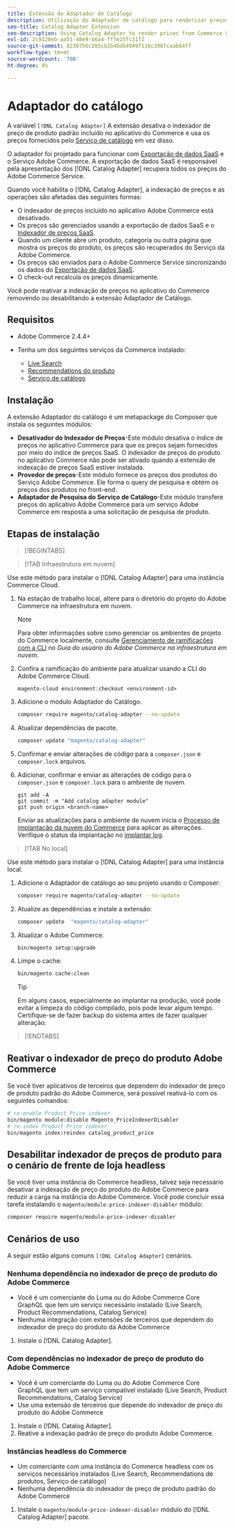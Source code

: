 ```yaml
---
title: Extensão do Adaptador de Catálogo
description: Utilização do Adaptador de catálogo para renderizar preços dos Serviços Commerce
seo-title: Catalog Adapter Extension
seo-description: Using Catalog Adapter to render prices from Commerce Services
exl-id: 2c9120eb-aa51-48e9-b6a4-fffe25fc31f2
source-git-commit: 8230756c203cb2b4bdb4949f116c398fcaab84ff
workflow-type: tm+mt
source-wordcount: '708'
ht-degree: 0%

---
```


# Adaptador do catálogo

A variável `[!DNL Catalog Adapter]` A extensão desativa o indexador de preço de produto padrão incluído no aplicativo do Commerce e usa os preços fornecidos pelo [Serviço de catálogo](../catalog-service/overview.md) em vez disso.

O adaptador foi projetado para funcionar com [Exportação de dados SaaS](../data-export/overview.md) e o Serviço Adobe Commerce. A exportação de dados SaaS é responsável pela apresentação dos [!DNL Catalog Adapter] recupera todos os preços do Adobe Commerce Service.

Quando você habilita o [!DNL Catalog Adapter], a indexação de preços e as operações são afetadas das seguintes formas:

- O indexador de preços incluído no aplicativo Adobe Commerce está desativado.
- Os preços são gerenciados usando a exportação de dados SaaS e o [Indexador de preços SaaS](price-indexing.md).
- Quando um cliente abre um produto, categoria ou outra página que mostra os preços do produto, os preços são recuperados do Serviço da Adobe Commerce.
- Os preços são enviados para o Adobe Commerce Service sincronizando os dados do [Exportação de dados SaaS](../data-export/overview.md).
- O check-out recalcula os preços dinamicamente.

Você pode reativar a indexação de preços no aplicativo do Commerce removendo ou desabilitando a extensão Adaptador de Catálogo.

## Requisitos

- Adobe Commerce 2.4.4+
- Tenha um dos seguintes serviços da Commerce instalado:

   - [Live Search](../live-search/install.md)
   - [Recommendations do produto](../product-recommendations/install-configure.md)
   - [Serviço de catálogo](../catalog-service/installation.md)

## Instalação

A extensão Adaptador do catálogo é um metapackage do Composer que instala os seguintes módulos:

- **Desativador do Indexador de Preços**-Este módulo desativa o índice de preços no aplicativo Commerce para que os preços sejam fornecidos por meio do índice de preços SaaS. O indexador de preços do produto no aplicativo Commerce não pode ser ativado quando a extensão de indexação de preços SaaS estiver instalada.
- **Provedor de preços**-Este módulo fornece os preços dos produtos do Serviço Adobe Commerce. Ele forma o query de pesquisa e obtém os preços dos produtos no front-end.
- **Adaptador de Pesquisa do Serviço de Catálogo**-Este módulo transfere preços do aplicativo Adobe Commerce para um serviço Adobe Commerce em resposta a uma solicitação de pesquisa de produto.

## Etapas de instalação

>[!BEGINTABS]

>[!TAB Infraestrutura em nuvem]

Use este método para instalar o [!DNL Catalog Adapter] para uma instância Commerce Cloud.

1. Na estação de trabalho local, altere para o diretório do projeto do Adobe Commerce na infraestrutura em nuvem.

   >[!NOTE]
   >
   >Para obter informações sobre como gerenciar os ambientes de projeto do Commerce localmente, consulte [Gerenciamento de ramificações com a CLI](https://experienceleague.adobe.com/en/docs/commerce-cloud-service/user-guide/develop/cli-branches) no _Guia do usuário do Adobe Commerce na infraestrutura em nuvem_.

1. Confira a ramificação do ambiente para atualizar usando a CLI do Adobe Commerce Cloud.

   ```shell
   magento-cloud environment:checkout <environment-id>
   ```

1. Adicione o módulo Adaptador do Catálogo.

   ```bash
   composer require magento/catalog-adapter --no-update
   ```

1. Atualizar dependências de pacote.

   ```bash
   composer update "magento/catalog-adapter"
   ```

1. Confirmar e enviar alterações de código para a `composer.json` e `composer.lock` arquivos.

1. Adicionar, confirmar e enviar as alterações de código para o `composer.json` e `composer.lock` para o ambiente de nuvem.

   ```shell
   git add -A
   git commit -m "Add catalog adapter module"
   git push origin <branch-name>
   ```

   Enviar as atualizações para o ambiente de nuvem inicia o [Processo de implantação da nuvem do Commerce](https://experienceleague.adobe.com/en/docs/commerce-cloud-service/user-guide/develop/deploy/process) para aplicar as alterações. Verifique o status da implantação no [implantar log](https://experienceleague.adobe.com/en/docs/commerce-cloud-service/user-guide/develop/test/log-locations#deploy-log).

>[!TAB No local]

Use este método para instalar o [!DNL Catalog Adapter] para uma instância local.

1. Adicione o Adaptador de catálogo ao seu projeto usando o Composer:

   ```bash
   composer require magento/catalog-adapter --no-update
   ```

1. Atualize as dependências e instale a extensão:

   ```bash
   composer update  "magento/catalog-adapter"
   ```

1. Atualizar o Adobe Commerce:

   ```bash
   bin/magento setup:upgrade
   ```

1. Limpe o cache:

   ```bash
   bin/magento cache:clean
   ```

   >[!TIP]
   >
   >Em alguns casos, especialmente ao implantar na produção, você pode evitar a limpeza do código compilado, pois pode levar algum tempo. Certifique-se de fazer backup do sistema antes de fazer qualquer alteração.

>[!ENDTABS]


## Reativar o indexador de preço do produto Adobe Commerce

Se você tiver aplicativos de terceiros que dependem do indexador de preço de produto padrão do Adobe Commerce, será possível reativá-lo com os seguintes comandos:

```bash
# re-enable Product Price indexer
bin/magento module:disable Magento_PriceIndexerDisabler
# re-index Product Price indexer
bin/magento index:reindex catalog_product_price
```

## Desabilitar indexador de preços de produto para o cenário de frente de loja headless

Se você tiver uma instância do Commerce headless, talvez seja necessário desativar a indexação de preço do produto do Adobe Commerce para reduzir a carga na instância do Adobe Commerce. Você pode concluir essa tarefa instalando o `magento/module-price-indexer-disabler` módulo:

```bash
composer require magento/module-price-indexer-disabler
```

## Cenários de uso

A seguir estão alguns comuns `[!DNL Catalog Adapter]` cenários.

### Nenhuma dependência no indexador de preço de produto do Adobe Commerce

- Você é um comerciante do Luma ou do Adobe Commerce Core GraphQL que tem um serviço necessário instalado (Live Search, Product Recommendations, Catalog Service)
- Nenhuma integração com extensões de terceiros que dependem do indexador de preço do produto da Adobe Commerce

1. Instale o [!DNL Catalog Adapter].

### Com dependências no indexador de preço de produto do Adobe Commerce

- Você é um comerciante do Luma ou do Adobe Commerce Core GraphQL que tem um serviço compatível instalado (Live Search, Product Recommendations, Catalog Service)
- Use uma extensão de terceiros que depende do indexador de preço do produto do Adobe Commerce

1. Instale o [!DNL Catalog Adapter].
1. Reative a indexação padrão de preço do produto Adobe Commerce.

### Instâncias headless do Commerce

- Um comerciante com uma instância do Commerce headless com os serviços necessários instalados (Live Search, Recommendations de produtos, Serviço de catálogo)
- Nenhuma dependência do indexador de preço de produto padrão do Adobe Commerce

1. Instale o `magento/module-price-indexer-disabler` módulo do [!DNL Catalog Adapter] pacote.

